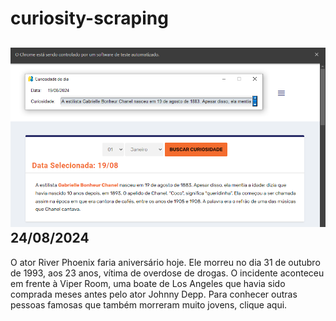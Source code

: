 # curiosity-scraping
![Budget](./execucao.png)
24/08/2024
-
O ator River Phoenix faria aniversário hoje. Ele morreu no dia 31 de outubro de 1993, aos 23 anos, vítima de overdose de drogas. O incidente aconteceu em frente à Viper Room, uma boate de Los Angeles que havia sido comprada meses antes pelo ator Johnny Depp. Para conhecer outras pessoas famosas que também morreram muito jovens, clique aqui.
